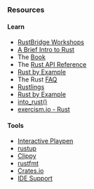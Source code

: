 ### Resources
#### Learn

- [RustBridge Workshops](https://community.rs/rustbridge/)
- [A Brief Intro to Rust](https://rustbridge.github.io/a-very-brief-intro-to-rust/intro.html#1)
- The [Book](https://doc.rust-lang.org/book/)
- The [Rust API Reference](https://doc.rust-lang.org/std/)
- [Rust by Example](http://rustbyexample.com/)
- The Rust [FAQ](https://www.rust-lang.org/en-US/faq.html)
- [Rustlings](https://github.com/carols10cents/rustlings)
- [Rust by Example](https://rustbyexample.com/)
- [into_rust()](http://intorust.com/)
- [exercism.io - Rust](http://exercism.io/languages/rust/about)

#### Tools

- [Interactive Playpen](https://play.rust-lang.org/)
- [rustup](https://www.rustup.rs/)
- [Clippy](https://github.com/manishearth/rust-clippy)
- [rustfmt](https://github.com/rust-lang-nursery/rustfmt)
- [Crates.io](https://crates.io/)
- [IDE Support](https://areweideyet.com/)
